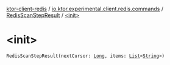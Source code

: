 [ktor-client-redis](../../index.md) / [io.ktor.experimental.client.redis.commands](../index.md) / [RedisScanStepResult](index.md) / [&lt;init&gt;](./-init-.md)

# &lt;init&gt;

`RedisScanStepResult(nextCursor: `[`Long`](https://kotlinlang.org/api/latest/jvm/stdlib/kotlin/-long/index.html)`, items: `[`List`](https://kotlinlang.org/api/latest/jvm/stdlib/kotlin.collections/-list/index.html)`<`[`String`](https://kotlinlang.org/api/latest/jvm/stdlib/kotlin/-string/index.html)`>)`